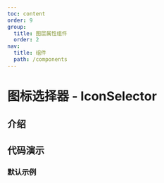 ```yaml
---
toc: content
order: 9
group:
  title: 图层属性组件
  order: 2
nav:
  title: 组件
  path: /components
---
```


# 图标选择器 - IconSelector

## 介绍

## 代码演示

### 默认示例

<code src="./demos/default.tsx"></code>

<API></API>
